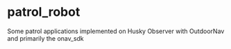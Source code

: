 # patrol_robot
Some patrol applications implemented on Husky Observer with OutdoorNav and primarily the onav_sdk
